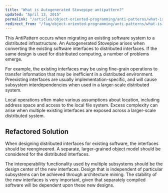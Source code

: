 ```yaml
---
title: "What is Autogenerated Stovepipe antipattern?"
updated: "April 13, 2015"
permalink: "/articles/object-oriented-programming/anti-patterns/what-is-stovepipe-antipattern/"
redirect_from: "/faq/object-oriented-programming/anti-patterns/what-is-stovepipe-antipattern/"
---
```


This AntiPattern occurs when migrating an existing software system to a distributed infrastructure. An Autogenerated Stovepipe arises when converting the existing software interfaces to distributed interfaces. If the same design is used for distributed computing, a number of problems emerge.

For example, the existing interfaces may be using fine-grain operations to transfer information that may be inefficient in a distributed environment. Preexisting interfaces are usually implementation-specific, and will cause subsystem interdependencies when used in a larger-scale distributed system.

Local operations often make various assumptions about location, including address space and access to the local file system. Excess complexity can arise when multiple existing interfaces are exposed across a larger-scale distributed system.

## Refactored Solution

When designing distributed interfaces for existing software, the interfaces should be reengineered. A separate, larger-grained object model should be considered for the distributed interfaces.

The interoperability functionality used by multiple subsystems should be the design center of the new interfaces. Design that is independent of particular subsystems can be achieved through architecture mining. The stability of the new interfaces is very important, given that separately compiled software will be dependent upon these new designs.